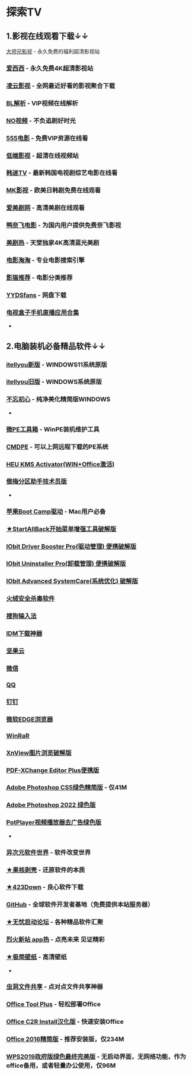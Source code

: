 # 探索TV

## 1.影视在线观看下载↓↓
[大师兄影视](https://tv.ci) - 永久免费的福利超清影视站
### [爱西西](https://aixixi.vip) - 永久免费4K超清影视站
### [凌云影视](https://www.lingyun.tv) - 全网最近好看的影视聚合下载
### [BL解析](https://vip.bljiex.cc) - VIP视频在线解析
### [NO视频](https://www.novipnoad.com) - 不负追剧好时光
### [555电影](https://www.o8tv.com) - 免费VIP资源在线看
### [低端影视](https://ddys.tv) - 超清在线视频站
### [韩迷TV](https://www.hmtv.me) - 最新韩国电视剧综艺电影在线看
### [MK影视](https://www.mkvdo.com) - 欧美日韩剧免费在线观看
### [爱美剧网](https://www.mjw2020.com) - 高清美剧在线观看
### [鸭奈飞电影](https://yanetflix.com) - 为国内用户提供免费奈飞影视
### [美剧热](https://meijure.com) - 天堂独家4K高清蓝光美剧
### [电影淘淘](https://www.dianyingtaotao.com) - 专业电影搜索引擎
### [影猫推荐](https://www.mvcat.com) - 电影分类推荐
### [YYDSfans](https://yyds.fans) - 网盘下载
### [电视盒子手机直播应用合集](https://apphot.cc/27447.html)
-
## 2.电脑装机必备精品软件↓↓
### [itellyou新版](https://next.itellyou.cn) - WINDOWS11系统原版
### [itellyou旧版](https://msdn.itellyou.cn) - WINDOWS系统原版
### [不忘初心](https://www.pc521.net) - 纯净美化精简版WINDOWS
-
### [微PE工具箱](https://www.wepe.com.cn) - WinPE装机维护工具
### [CMDPE](http://www.cmdpe.com) - 可以上网远程下载的PE系统
### [HEU KMS Activator(WIN+Office激活)](https://www.ghxi.com/heukmsactivator.html)
### [傲梅分区助手技术员版](https://www.ghxi.com/aomeipartitionassistant.html)
-
### [苹果Boot Camp驱动](https://www.applex.net/pages/bootcamp) - Mac用户必备
### [★StartAllBack开始菜单增强工具破解版](https://www.ghxi.com/startallback.html)
### [IObit Driver Booster Pro(驱动管理) 便携破解版](https://www.ghxi.com/iobitdriverbooster.html)
### [IObit Uninstaller Pro(卸载管理) 便携破解版](https://www.ghxi.com/iobituninstaller.html)
### [IObit Advanced SystemCare(系统优化) 破解版](https://www.ghxi.com/advancedsystemcareultimate.html)
### [火绒安全杀毒软件](https://www.huorong.cn)
### [搜狗输入法](https://pinyin.sogou.com)
### [IDM下载神器](https://www.423down.com/575.html)
### [坚果云](https://www.jianguoyun.com)
### [微信](https://weixin.qq.com)
### [QQ](https://im.qq.com/download/index.shtml)
### [钉钉](https://www.dingtalk.com)
### [微软EDGE浏览器](https://www.microsoft.com/zh-cn/edge?r=1)
### [WinRaR](https://www.ghxi.com/pcwinrar.html)
### [XnView图片浏览破解版](https://www.ghxi.com/xnview.html)
### [PDF-XChange Editor Plus便携版](https://www.ghxi.com/pdfxchangeeditorplus.html)
### [Adobe Photoshop CS5绿色精简版](https://www.ghxi.com/pscs5green.html) - 仅41M
### [Adobe Photoshop 2022 绿色版](https://www.ghxi.com/ps2022green.html)
### [PotPlayer视频播放器去广告绿色版](https://www.423down.com/3050.html)
-
### [异次元软件世界](https://www.iplaysoft.com) - 软件改变世界
### [★果核剥壳](https://www.ghxi.com) - 还原软件的本质
### [★423Down](https://www.423down.com) - 良心软件下载
### [GitHub](https://github.com) - 全球软件开发者基地（免费提供本站服务器）
### [★无忧启动论坛](http://bbs.wuyou.net/forum.php) - 各种精品软件汇聚
### [烈火新站 app热](https://apphot.cc) - 点亮未来 见证精彩
### [★极简壁纸](https://bz.zzzmh.cn/index) - 高清壁纸
-
### [虫洞文件共享](https://www.wormholesoft.com) - 点对点文件共享神器
### [Office Tool Plus](https://otp.landian.vip/zh-cn) - 轻松部署Office
### [Office C2R Install汉化版](https://www.ghxi.com/officec2rins.html) - 快速安装Office
### [Office 2016精简版](https://www.ghxi.com/office4n1.html) - 推荐安装版，仅234M
### [WPS2019政府版绿色最终完美版](http://bbs.wuyou.net/forum.php?mod=viewthread&tid=426384&extra=) - 无启动界面，无网络功能，作为office备用，或者轻量办公使用，仅96M

